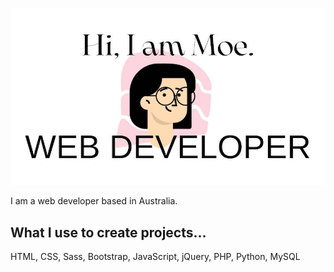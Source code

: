 ![Hero image](./hero_img.jpg)

I am a web developer based in Australia.

<h2>What I use to create projects...</h2>
HTML, CSS, Sass, Bootstrap, JavaScript, jQuery, PHP, Python, MySQL

<!--
**moe-kami/moe-kami** is a ✨ _special_ ✨ repository because its `README.md` (this file) appears on your GitHub profile.

Here are some ideas to get you started:

- 🔭 I’m currently working on ...
- 🌱 I’m currently learning ...
- 👯 I’m looking to collaborate on ...
- 🤔 I’m looking for help with ...
- 💬 Ask me about ...
- 📫 How to reach me: ...
- 😄 Pronouns: ...
- ⚡ Fun fact: ...
-->
